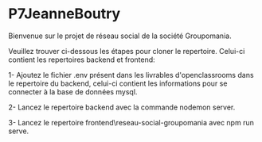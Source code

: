 # P7JeanneBoutry
Bienvenue sur le projet de réseau social de la société Groupomania.

Veuillez trouver ci-dessous les étapes pour cloner le repertoire. Celui-ci contient les repertoires backend et frontend:

1- Ajoutez le fichier .env présent dans les livrables d'openclassrooms dans le repertoire du backend, 
celui-ci contient les informations pour se connecter à la base de données mysql.

2- Lancez le repertoire backend avec la commande nodemon server.

3- Lancez le repertoire frontend\reseau-social-groupomania avec npm run serve.
